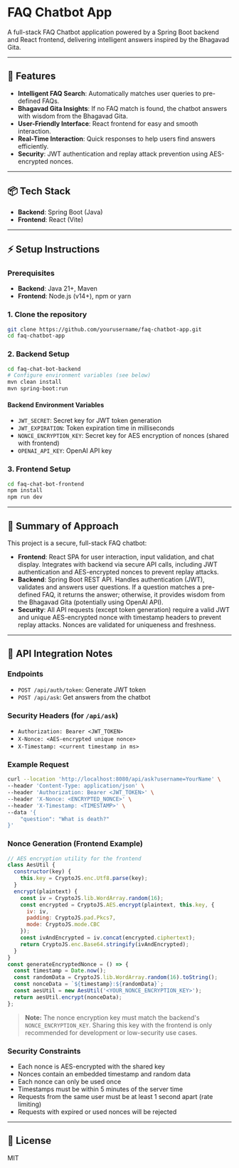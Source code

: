 # FAQ Chatbot App

A full-stack FAQ Chatbot application powered by a Spring Boot backend and React frontend, delivering intelligent answers inspired by the Bhagavad Gita.

---

## 🚀 Features
- **Intelligent FAQ Search**: Automatically matches user queries to pre-defined FAQs.
- **Bhagavad Gita Insights**: If no FAQ match is found, the chatbot answers with wisdom from the Bhagavad Gita.
- **User-Friendly Interface**: React frontend for easy and smooth interaction.
- **Real-Time Interaction**: Quick responses to help users find answers efficiently.
- **Security**: JWT authentication and replay attack prevention using AES-encrypted nonces.

---

## 📦 Tech Stack
- **Backend**: Spring Boot (Java)
- **Frontend**: React (Vite)

---

## ⚡ Setup Instructions

### Prerequisites
- **Backend**: Java 21+, Maven
- **Frontend**: Node.js (v14+), npm or yarn

### 1. Clone the repository
```bash
git clone https://github.com/yourusername/faq-chatbot-app.git
cd faq-chatbot-app
```

### 2. Backend Setup
```bash
cd faq-chat-bot-backend
# Configure environment variables (see below)
mvn clean install
mvn spring-boot:run
```

#### Backend Environment Variables
- `JWT_SECRET`: Secret key for JWT token generation
- `JWT_EXPIRATION`: Token expiration time in milliseconds
- `NONCE_ENCRYPTION_KEY`: Secret key for AES encryption of nonces (shared with frontend)
- `OPENAI_API_KEY`: OpenAI API key

### 3. Frontend Setup
```bash
cd faq-chat-bot-frontend
npm install
npm run dev
```

---

## 🧠 Summary of Approach

This project is a secure, full-stack FAQ chatbot:
- **Frontend**: React SPA for user interaction, input validation, and chat display. Integrates with backend via secure API calls, including JWT authentication and AES-encrypted nonces to prevent replay attacks.
- **Backend**: Spring Boot REST API. Handles authentication (JWT), validates and answers user questions. If a question matches a pre-defined FAQ, it returns the answer; otherwise, it provides wisdom from the Bhagavad Gita (potentially using OpenAI API).
- **Security**: All API requests (except token generation) require a valid JWT and unique AES-encrypted nonce with timestamp headers to prevent replay attacks. Nonces are validated for uniqueness and freshness.

---

## 🔗 API Integration Notes

### Endpoints
- `POST /api/auth/token`: Generate JWT token
- `POST /api/ask`: Get answers from the chatbot

### Security Headers (for `/api/ask`)
- `Authorization: Bearer <JWT_TOKEN>`
- `X-Nonce: <AES-encrypted unique nonce>`
- `X-Timestamp: <current timestamp in ms>`

### Example Request
```bash
curl --location 'http://localhost:8080/api/ask?username=YourName' \
--header 'Content-Type: application/json' \
--header 'Authorization: Bearer <JWT_TOKEN>' \
--header 'X-Nonce: <ENCRYPTED_NONCE>' \
--header 'X-Timestamp: <TIMESTAMP>' \
--data '{
    "question": "What is death?"
}'
```

### Nonce Generation (Frontend Example)
```js
// AES encryption utility for the frontend
class AesUtil {
  constructor(key) {
    this.key = CryptoJS.enc.Utf8.parse(key);
  }
  encrypt(plaintext) {
    const iv = CryptoJS.lib.WordArray.random(16);
    const encrypted = CryptoJS.AES.encrypt(plaintext, this.key, {
      iv: iv,
      padding: CryptoJS.pad.Pkcs7,
      mode: CryptoJS.mode.CBC
    });
    const ivAndEncrypted = iv.concat(encrypted.ciphertext);
    return CryptoJS.enc.Base64.stringify(ivAndEncrypted);
  }
}
const generateEncryptedNonce = () => {
  const timestamp = Date.now();
  const randomData = CryptoJS.lib.WordArray.random(16).toString();
  const nonceData = `${timestamp}:${randomData}`;
  const aesUtil = new AesUtil('<YOUR_NONCE_ENCRYPTION_KEY>');
  return aesUtil.encrypt(nonceData);
};
```
> **Note:** The nonce encryption key must match the backend's `NONCE_ENCRYPTION_KEY`. Sharing this key with the frontend is only recommended for development or low-security use cases.

### Security Constraints
- Each nonce is AES-encrypted with the shared key
- Nonces contain an embedded timestamp and random data
- Each nonce can only be used once
- Timestamps must be within 5 minutes of the server time
- Requests from the same user must be at least 1 second apart (rate limiting)
- Requests with expired or used nonces will be rejected

---

## 📄 License
MIT

